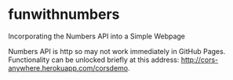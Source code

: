 # funwithnumbers
Incorporating the Numbers API into a Simple Webpage

Numbers API is http so may not work immediately in GitHub Pages. Functionality can be unlocked briefly at this address: http://cors-anywhere.herokuapp.com/corsdemo.